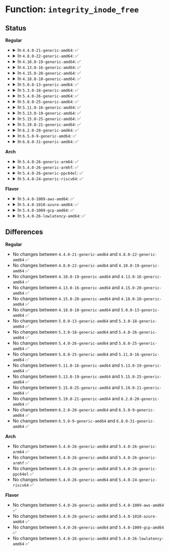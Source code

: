 # Function: <code>integrity_inode_free</code>

## Status
<b>Regular</b>
<ul>
<li>
<details>
<summary>In <code>4.4.0-21-generic-amd64</code>: ✅</summary>

```c
void integrity_inode_free(struct inode * inode)
```

```json
{
  "name": "integrity_inode_free",
  "collision_type": "Unique Global",
  "inline_type": "No",
  "funcs": [
    {
      "addr": 18446744071582606224,
      "name": "integrity_inode_free",
      "external": true,
      "loc": "security/integrity/iint.c:135",
      "file": "security/integrity/iint.c",
      "inline": "seen, unknown",
      "caller_inline": [],
      "caller_func": [
        "security/security.c:security_inode_free"
      ]
    }
  ],
  "symbols": [
    {
      "addr": 18446744071582606224,
      "name": "integrity_inode_free",
      "section": ".text",
      "bind": "STB_GLOBAL",
      "size": 168
    }
  ]
}
```
</details>
</li>
<li>
<details>
<summary>In <code>4.8.0-22-generic-amd64</code>: ✅</summary>

```c
void integrity_inode_free(struct inode * inode)
```

```json
{
  "name": "integrity_inode_free",
  "collision_type": "Unique Global",
  "inline_type": "No",
  "funcs": [
    {
      "addr": 18446744071582851328,
      "name": "integrity_inode_free",
      "external": true,
      "loc": "security/integrity/iint.c:136",
      "file": "security/integrity/iint.c",
      "inline": "seen, unknown",
      "caller_inline": [],
      "caller_func": [
        "security/security.c:security_inode_free"
      ]
    }
  ],
  "symbols": [
    {
      "addr": 18446744071582851328,
      "name": "integrity_inode_free",
      "section": ".text",
      "bind": "STB_GLOBAL",
      "size": 179
    }
  ]
}
```
</details>
</li>
<li>
<details>
<summary>In <code>4.10.0-19-generic-amd64</code>: ✅</summary>

```c
void integrity_inode_free(struct inode * inode)
```

```json
{
  "name": "integrity_inode_free",
  "collision_type": "Unique Global",
  "inline_type": "No",
  "funcs": [
    {
      "addr": 18446744071582947360,
      "name": "integrity_inode_free",
      "external": true,
      "loc": "security/integrity/iint.c:136",
      "file": "security/integrity/iint.c",
      "inline": "seen, unknown",
      "caller_inline": [],
      "caller_func": [
        "security/security.c:security_inode_free"
      ]
    }
  ],
  "symbols": [
    {
      "addr": 18446744071582947360,
      "name": "integrity_inode_free",
      "section": ".text",
      "bind": "STB_GLOBAL",
      "size": 179
    }
  ]
}
```
</details>
</li>
<li>
<details>
<summary>In <code>4.13.0-16-generic-amd64</code>: ✅</summary>

```c
void integrity_inode_free(struct inode * inode)
```

```json
{
  "name": "integrity_inode_free",
  "collision_type": "Unique Global",
  "inline_type": "No",
  "funcs": [
    {
      "addr": 18446744071582997536,
      "name": "integrity_inode_free",
      "external": true,
      "loc": "security/integrity/iint.c:136",
      "file": "security/integrity/iint.c",
      "inline": "seen, unknown",
      "caller_inline": [],
      "caller_func": [
        "security/security.c:security_inode_free"
      ]
    }
  ],
  "symbols": [
    {
      "addr": 18446744071582997536,
      "name": "integrity_inode_free",
      "section": ".text",
      "bind": "STB_GLOBAL",
      "size": 177
    }
  ]
}
```
</details>
</li>
<li>
<details>
<summary>In <code>4.15.0-20-generic-amd64</code>: ✅</summary>

```c
void integrity_inode_free(struct inode * inode)
```

```json
{
  "name": "integrity_inode_free",
  "collision_type": "Unique Global",
  "inline_type": "No",
  "funcs": [
    {
      "addr": 18446744071583161616,
      "name": "integrity_inode_free",
      "external": true,
      "loc": "security/integrity/iint.c:136",
      "file": "security/integrity/iint.c",
      "inline": "seen, unknown",
      "caller_inline": [],
      "caller_func": [
        "security/security.c:security_inode_free"
      ]
    }
  ],
  "symbols": [
    {
      "addr": 18446744071583161616,
      "name": "integrity_inode_free",
      "section": ".text",
      "bind": "STB_GLOBAL",
      "size": 177
    }
  ]
}
```
</details>
</li>
<li>
<details>
<summary>In <code>4.18.0-10-generic-amd64</code>: ✅</summary>

```c
void integrity_inode_free(struct inode * inode)
```

```json
{
  "name": "integrity_inode_free",
  "collision_type": "Unique Global",
  "inline_type": "No",
  "funcs": [
    {
      "addr": 18446744071583367104,
      "name": "integrity_inode_free",
      "external": true,
      "loc": "security/integrity/iint.c:141",
      "file": "security/integrity/iint.c",
      "inline": "seen, unknown",
      "caller_inline": [],
      "caller_func": [
        "security/security.c:security_inode_free"
      ]
    }
  ],
  "symbols": [
    {
      "addr": 18446744071583367104,
      "name": "integrity_inode_free",
      "section": ".text",
      "bind": "STB_GLOBAL",
      "size": 179
    }
  ]
}
```
</details>
</li>
<li>
<details>
<summary>In <code>5.0.0-13-generic-amd64</code>: ✅</summary>

```c
void integrity_inode_free(struct inode * inode)
```

```json
{
  "name": "integrity_inode_free",
  "collision_type": "Unique Global",
  "inline_type": "No",
  "funcs": [
    {
      "addr": 18446744071583485856,
      "name": "integrity_inode_free",
      "external": true,
      "loc": "security/integrity/iint.c:142",
      "file": "security/integrity/iint.c",
      "inline": "seen, unknown",
      "caller_inline": [],
      "caller_func": [
        "security/security.c:security_inode_free"
      ]
    }
  ],
  "symbols": [
    {
      "addr": 18446744071583485856,
      "name": "integrity_inode_free",
      "section": ".text",
      "bind": "STB_GLOBAL",
      "size": 179
    }
  ]
}
```
</details>
</li>
<li>
<details>
<summary>In <code>5.3.0-18-generic-amd64</code>: ✅</summary>

```c
void integrity_inode_free(struct inode * inode)
```

```json
{
  "name": "integrity_inode_free",
  "collision_type": "Unique Global",
  "inline_type": "No",
  "funcs": [
    {
      "addr": 18446744071583671952,
      "name": "integrity_inode_free",
      "external": true,
      "loc": "security/integrity/iint.c:138",
      "file": "security/integrity/iint.c",
      "inline": "seen, unknown",
      "caller_inline": [],
      "caller_func": [
        "security/security.c:security_inode_free"
      ]
    }
  ],
  "symbols": [
    {
      "addr": 18446744071583671952,
      "name": "integrity_inode_free",
      "section": ".text",
      "bind": "STB_GLOBAL",
      "size": 192
    }
  ]
}
```
</details>
</li>
<li>
<details>
<summary>In <code>5.4.0-26-generic-amd64</code>: ✅</summary>

```c
void integrity_inode_free(struct inode * inode)
```

```json
{
  "name": "integrity_inode_free",
  "collision_type": "Unique Global",
  "inline_type": "No",
  "funcs": [
    {
      "addr": 18446744071583778960,
      "name": "integrity_inode_free",
      "external": true,
      "loc": "security/integrity/iint.c:138",
      "file": "security/integrity/iint.c",
      "inline": "seen, unknown",
      "caller_inline": [],
      "caller_func": [
        "security/security.c:security_inode_free"
      ]
    }
  ],
  "symbols": [
    {
      "addr": 18446744071583778960,
      "name": "integrity_inode_free",
      "section": ".text",
      "bind": "STB_GLOBAL",
      "size": 192
    }
  ]
}
```
</details>
</li>
<li>
<details>
<summary>In <code>5.8.0-25-generic-amd64</code>: ✅</summary>

```c
void integrity_inode_free(struct inode * inode)
```

```json
{
  "name": "integrity_inode_free",
  "collision_type": "Unique Global",
  "inline_type": "No",
  "funcs": [
    {
      "addr": 18446744071584169504,
      "name": "integrity_inode_free",
      "external": true,
      "loc": "security/integrity/iint.c:138",
      "file": "security/integrity/iint.c",
      "inline": "seen, unknown",
      "caller_inline": [],
      "caller_func": [
        "security/security.c:security_inode_free"
      ]
    }
  ],
  "symbols": [
    {
      "addr": 18446744071584169504,
      "name": "integrity_inode_free",
      "section": ".text",
      "bind": "STB_GLOBAL",
      "size": 192
    }
  ]
}
```
</details>
</li>
<li>
<details>
<summary>In <code>5.11.0-16-generic-amd64</code>: ✅</summary>

```c
void integrity_inode_free(struct inode * inode)
```

```json
{
  "name": "integrity_inode_free",
  "collision_type": "Unique Global",
  "inline_type": "No",
  "funcs": [
    {
      "addr": 18446744071584288640,
      "name": "integrity_inode_free",
      "external": true,
      "loc": "security/integrity/iint.c:146",
      "file": "security/integrity/iint.c",
      "inline": "seen, unknown",
      "caller_inline": [],
      "caller_func": [
        "security/security.c:security_inode_free"
      ]
    }
  ],
  "symbols": [
    {
      "addr": 18446744071584288640,
      "name": "integrity_inode_free",
      "section": ".text",
      "bind": "STB_GLOBAL",
      "size": 192
    }
  ]
}
```
</details>
</li>
<li>
<details>
<summary>In <code>5.13.0-19-generic-amd64</code>: ✅</summary>

```c
void integrity_inode_free(struct inode * inode)
```

```json
{
  "name": "integrity_inode_free",
  "collision_type": "Unique Global",
  "inline_type": "No",
  "funcs": [
    {
      "addr": 18446744071584322480,
      "name": "integrity_inode_free",
      "external": true,
      "loc": "security/integrity/iint.c:146",
      "file": "security/integrity/iint.c",
      "inline": "seen, unknown",
      "caller_inline": [],
      "caller_func": [
        "security/security.c:security_inode_free"
      ]
    }
  ],
  "symbols": [
    {
      "addr": 18446744071584322480,
      "name": "integrity_inode_free",
      "section": ".text",
      "bind": "STB_GLOBAL",
      "size": 192
    }
  ]
}
```
</details>
</li>
<li>
<details>
<summary>In <code>5.15.0-25-generic-amd64</code>: ✅</summary>

```c
void integrity_inode_free(struct inode * inode)
```

```json
{
  "name": "integrity_inode_free",
  "collision_type": "Unique Global",
  "inline_type": "No",
  "funcs": [
    {
      "addr": 18446744071584709616,
      "name": "integrity_inode_free",
      "external": true,
      "loc": "security/integrity/iint.c:146",
      "file": "security/integrity/iint.c",
      "inline": "seen, unknown",
      "caller_inline": [],
      "caller_func": [
        "security/security.c:security_inode_free"
      ]
    }
  ],
  "symbols": [
    {
      "addr": 18446744071584709616,
      "name": "integrity_inode_free",
      "section": ".text",
      "bind": "STB_GLOBAL",
      "size": 192
    }
  ]
}
```
</details>
</li>
<li>
<details>
<summary>In <code>5.19.0-21-generic-amd64</code>: ✅</summary>

```c
void integrity_inode_free(struct inode * inode)
```

```json
{
  "name": "integrity_inode_free",
  "collision_type": "Unique Global",
  "inline_type": "No",
  "funcs": [
    {
      "addr": 18446744071585383344,
      "name": "integrity_inode_free",
      "external": true,
      "loc": "security/integrity/iint.c:146",
      "file": "security/integrity/iint.c",
      "inline": "seen, unknown",
      "caller_inline": [],
      "caller_func": [
        "security/security.c:security_inode_free"
      ]
    }
  ],
  "symbols": [
    {
      "addr": 18446744071585383344,
      "name": "integrity_inode_free",
      "section": ".text",
      "bind": "STB_GLOBAL",
      "size": 214
    }
  ]
}
```
</details>
</li>
<li>
<details>
<summary>In <code>6.2.0-20-generic-amd64</code>: ✅</summary>

```c
void integrity_inode_free(struct inode * inode)
```

```json
{
  "name": "integrity_inode_free",
  "collision_type": "Unique Global",
  "inline_type": "No",
  "funcs": [
    {
      "addr": 18446744071586135008,
      "name": "integrity_inode_free",
      "external": true,
      "loc": "security/integrity/iint.c:146",
      "file": "security/integrity/iint.c",
      "inline": "seen, unknown",
      "caller_inline": [],
      "caller_func": [
        "security/security.c:security_inode_free"
      ]
    }
  ],
  "symbols": [
    {
      "addr": 18446744071586135008,
      "name": "integrity_inode_free",
      "section": ".text",
      "bind": "STB_GLOBAL",
      "size": 214
    }
  ]
}
```
</details>
</li>
<li>
<details>
<summary>In <code>6.5.0-9-generic-amd64</code>: ✅</summary>

```c
void integrity_inode_free(struct inode * inode)
```

```json
{
  "name": "integrity_inode_free",
  "collision_type": "Unique Global",
  "inline_type": "No",
  "funcs": [
    {
      "addr": 18446744071586372880,
      "name": "integrity_inode_free",
      "external": true,
      "loc": "security/integrity/iint.c:141",
      "file": "security/integrity/iint.c",
      "inline": "seen, unknown",
      "caller_inline": [],
      "caller_func": [
        "security/security.c:security_inode_free"
      ]
    }
  ],
  "symbols": [
    {
      "addr": 18446744071586372880,
      "name": "integrity_inode_free",
      "section": ".text",
      "bind": "STB_GLOBAL",
      "size": 214
    }
  ]
}
```
</details>
</li>
<li>
<details>
<summary>In <code>6.8.0-31-generic-amd64</code>: ✅</summary>

```c
void integrity_inode_free(struct inode * inode)
```

```json
{
  "name": "integrity_inode_free",
  "collision_type": "Unique Global",
  "inline_type": "No",
  "funcs": [
    {
      "addr": 18446744071586637488,
      "name": "integrity_inode_free",
      "external": true,
      "loc": "security/integrity/iint.c:174",
      "file": "security/integrity/iint.c",
      "inline": "seen, unknown",
      "caller_inline": [],
      "caller_func": [
        "security/security.c:security_inode_free"
      ]
    }
  ],
  "symbols": [
    {
      "addr": 18446744071586637488,
      "name": "integrity_inode_free",
      "section": ".text",
      "bind": "STB_GLOBAL",
      "size": 151
    }
  ]
}
```
</details>
</li>
</ul>
<b>Arch</b>
<ul>
<li>
<details>
<summary>In <code>5.4.0-26-generic-arm64</code>: ✅</summary>

```c
void integrity_inode_free(struct inode * inode)
```

```json
{
  "name": "integrity_inode_free",
  "collision_type": "Unique Global",
  "inline_type": "No",
  "funcs": [
    {
      "addr": 18446603336495581320,
      "name": "integrity_inode_free",
      "external": true,
      "loc": "security/integrity/iint.c:138",
      "file": "security/integrity/iint.c",
      "inline": "seen, unknown",
      "caller_inline": [],
      "caller_func": [
        "security/security.c:security_inode_free"
      ]
    }
  ],
  "symbols": [
    {
      "addr": 18446603336495581320,
      "name": "integrity_inode_free",
      "section": ".text",
      "bind": "STB_GLOBAL",
      "size": 276
    }
  ]
}
```
</details>
</li>
<li>
<details>
<summary>In <code>5.4.0-26-generic-armhf</code>: ✅</summary>

```c
void integrity_inode_free(struct inode * inode)
```

```json
{
  "name": "integrity_inode_free",
  "collision_type": "Unique Global",
  "inline_type": "No",
  "funcs": [
    {
      "addr": 3228942924,
      "name": "integrity_inode_free",
      "external": true,
      "loc": "security/integrity/iint.c:138",
      "file": "security/integrity/iint.c",
      "inline": "seen, unknown",
      "caller_inline": [],
      "caller_func": [
        "security/security.c:security_inode_free"
      ]
    }
  ],
  "symbols": [
    {
      "addr": 3228942924,
      "name": "integrity_inode_free",
      "section": ".text",
      "bind": "STB_GLOBAL",
      "size": 220
    }
  ]
}
```
</details>
</li>
<li>
<details>
<summary>In <code>5.4.0-26-generic-ppc64el</code>: ✅</summary>

```c
void integrity_inode_free(struct inode * inode)
```

```json
{
  "name": "integrity_inode_free",
  "collision_type": "Unique Global",
  "inline_type": "No",
  "funcs": [
    {
      "addr": 13835058055289679232,
      "name": "integrity_inode_free",
      "external": true,
      "loc": "security/integrity/iint.c:138",
      "file": "security/integrity/iint.c",
      "inline": "seen, unknown",
      "caller_inline": [],
      "caller_func": [
        "security/security.c:security_inode_free"
      ]
    }
  ],
  "symbols": [
    {
      "addr": 13835058055289679232,
      "name": "integrity_inode_free",
      "section": ".text",
      "bind": "STB_GLOBAL",
      "size": 284
    }
  ]
}
```
</details>
</li>
<li>
<details>
<summary>In <code>5.4.0-24-generic-riscv64</code>: ✅</summary>

```c
void integrity_inode_free(struct inode * inode)
```

```json
{
  "name": "integrity_inode_free",
  "collision_type": "Unique Global",
  "inline_type": "No",
  "funcs": [
    {
      "addr": 18446743936274747502,
      "name": "integrity_inode_free",
      "external": true,
      "loc": "security/integrity/iint.c:138",
      "file": "security/integrity/iint.c",
      "inline": "seen, unknown",
      "caller_inline": [],
      "caller_func": [
        "security/security.c:security_inode_free"
      ]
    }
  ],
  "symbols": [
    {
      "addr": 18446743936274747502,
      "name": "integrity_inode_free",
      "section": ".text",
      "bind": "STB_GLOBAL",
      "size": 200
    }
  ]
}
```
</details>
</li>
</ul>
<b>Flavor</b>
<ul>
<li>
<details>
<summary>In <code>5.4.0-1009-aws-amd64</code>: ✅</summary>

```c
void integrity_inode_free(struct inode * inode)
```

```json
{
  "name": "integrity_inode_free",
  "collision_type": "Unique Global",
  "inline_type": "No",
  "funcs": [
    {
      "addr": 18446744071583747696,
      "name": "integrity_inode_free",
      "external": true,
      "loc": "security/integrity/iint.c:138",
      "file": "security/integrity/iint.c",
      "inline": "seen, unknown",
      "caller_inline": [],
      "caller_func": [
        "security/security.c:security_inode_free"
      ]
    }
  ],
  "symbols": [
    {
      "addr": 18446744071583747696,
      "name": "integrity_inode_free",
      "section": ".text",
      "bind": "STB_GLOBAL",
      "size": 192
    }
  ]
}
```
</details>
</li>
<li>
<details>
<summary>In <code>5.4.0-1010-azure-amd64</code>: ✅</summary>

```c
void integrity_inode_free(struct inode * inode)
```

```json
{
  "name": "integrity_inode_free",
  "collision_type": "Unique Global",
  "inline_type": "No",
  "funcs": [
    {
      "addr": 18446744071583684752,
      "name": "integrity_inode_free",
      "external": true,
      "loc": "security/integrity/iint.c:138",
      "file": "security/integrity/iint.c",
      "inline": "seen, unknown",
      "caller_inline": [],
      "caller_func": [
        "security/security.c:security_inode_free"
      ]
    }
  ],
  "symbols": [
    {
      "addr": 18446744071583684752,
      "name": "integrity_inode_free",
      "section": ".text",
      "bind": "STB_GLOBAL",
      "size": 192
    }
  ]
}
```
</details>
</li>
<li>
<details>
<summary>In <code>5.4.0-1009-gcp-amd64</code>: ✅</summary>

```c
void integrity_inode_free(struct inode * inode)
```

```json
{
  "name": "integrity_inode_free",
  "collision_type": "Unique Global",
  "inline_type": "No",
  "funcs": [
    {
      "addr": 18446744071583731472,
      "name": "integrity_inode_free",
      "external": true,
      "loc": "security/integrity/iint.c:138",
      "file": "security/integrity/iint.c",
      "inline": "seen, unknown",
      "caller_inline": [],
      "caller_func": [
        "security/security.c:security_inode_free"
      ]
    }
  ],
  "symbols": [
    {
      "addr": 18446744071583731472,
      "name": "integrity_inode_free",
      "section": ".text",
      "bind": "STB_GLOBAL",
      "size": 192
    }
  ]
}
```
</details>
</li>
<li>
<details>
<summary>In <code>5.4.0-26-lowlatency-amd64</code>: ✅</summary>

```c
void integrity_inode_free(struct inode * inode)
```

```json
{
  "name": "integrity_inode_free",
  "collision_type": "Unique Global",
  "inline_type": "No",
  "funcs": [
    {
      "addr": 18446744071583832336,
      "name": "integrity_inode_free",
      "external": true,
      "loc": "security/integrity/iint.c:138",
      "file": "security/integrity/iint.c",
      "inline": "seen, unknown",
      "caller_inline": [],
      "caller_func": [
        "security/security.c:security_inode_free"
      ]
    }
  ],
  "symbols": [
    {
      "addr": 18446744071583832336,
      "name": "integrity_inode_free",
      "section": ".text",
      "bind": "STB_GLOBAL",
      "size": 201
    }
  ]
}
```
</details>
</li>
</ul>

## Differences
<b>Regular</b>
<ul>
<li>
No changes between <code>4.4.0-21-generic-amd64</code> and <code>4.8.0-22-generic-amd64</code> ✅
</li>
<li>
No changes between <code>4.8.0-22-generic-amd64</code> and <code>4.10.0-19-generic-amd64</code> ✅
</li>
<li>
No changes between <code>4.10.0-19-generic-amd64</code> and <code>4.13.0-16-generic-amd64</code> ✅
</li>
<li>
No changes between <code>4.13.0-16-generic-amd64</code> and <code>4.15.0-20-generic-amd64</code> ✅
</li>
<li>
No changes between <code>4.15.0-20-generic-amd64</code> and <code>4.18.0-10-generic-amd64</code> ✅
</li>
<li>
No changes between <code>4.18.0-10-generic-amd64</code> and <code>5.0.0-13-generic-amd64</code> ✅
</li>
<li>
No changes between <code>5.0.0-13-generic-amd64</code> and <code>5.3.0-18-generic-amd64</code> ✅
</li>
<li>
No changes between <code>5.3.0-18-generic-amd64</code> and <code>5.4.0-26-generic-amd64</code> ✅
</li>
<li>
No changes between <code>5.4.0-26-generic-amd64</code> and <code>5.8.0-25-generic-amd64</code> ✅
</li>
<li>
No changes between <code>5.8.0-25-generic-amd64</code> and <code>5.11.0-16-generic-amd64</code> ✅
</li>
<li>
No changes between <code>5.11.0-16-generic-amd64</code> and <code>5.13.0-19-generic-amd64</code> ✅
</li>
<li>
No changes between <code>5.13.0-19-generic-amd64</code> and <code>5.15.0-25-generic-amd64</code> ✅
</li>
<li>
No changes between <code>5.15.0-25-generic-amd64</code> and <code>5.19.0-21-generic-amd64</code> ✅
</li>
<li>
No changes between <code>5.19.0-21-generic-amd64</code> and <code>6.2.0-20-generic-amd64</code> ✅
</li>
<li>
No changes between <code>6.2.0-20-generic-amd64</code> and <code>6.5.0-9-generic-amd64</code> ✅
</li>
<li>
No changes between <code>6.5.0-9-generic-amd64</code> and <code>6.8.0-31-generic-amd64</code> ✅
</li>
</ul>
<b>Arch</b>
<ul>
<li>
No changes between <code>5.4.0-26-generic-amd64</code> and <code>5.4.0-26-generic-arm64</code> ✅
</li>
<li>
No changes between <code>5.4.0-26-generic-amd64</code> and <code>5.4.0-26-generic-armhf</code> ✅
</li>
<li>
No changes between <code>5.4.0-26-generic-amd64</code> and <code>5.4.0-26-generic-ppc64el</code> ✅
</li>
<li>
No changes between <code>5.4.0-26-generic-amd64</code> and <code>5.4.0-24-generic-riscv64</code> ✅
</li>
</ul>
<b>Flavor</b>
<ul>
<li>
No changes between <code>5.4.0-26-generic-amd64</code> and <code>5.4.0-1009-aws-amd64</code> ✅
</li>
<li>
No changes between <code>5.4.0-26-generic-amd64</code> and <code>5.4.0-1010-azure-amd64</code> ✅
</li>
<li>
No changes between <code>5.4.0-26-generic-amd64</code> and <code>5.4.0-1009-gcp-amd64</code> ✅
</li>
<li>
No changes between <code>5.4.0-26-generic-amd64</code> and <code>5.4.0-26-lowlatency-amd64</code> ✅
</li>
</ul>
